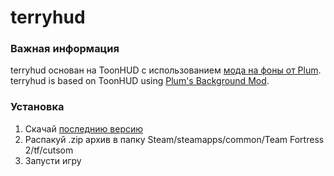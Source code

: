 # terryhud
### Важная информация
terryhud основан на ToonHUD с использованием [мода на фоны от Plum](https://gamebanana.com/guis/34555).  
terryhud is based on ToonHUD using [Plum's Background Mod](https://gamebanana.com/guis/34555).
### Установка
1. Скачай [последнию версию](https://github.com/T3RRY4/terryhud/archive/master.zip)
2. Распакуй .zip архив в папку Steam/steamapps/common/Team Fortress 2/tf/cutsom
3. Запусти игру


